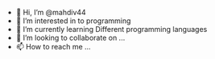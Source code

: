 - 👋 Hi, I’m @mahdiv44
- 👀 I’m interested in to programming
- 🌱 I’m currently learning Different programming languages
- 💞️ I’m looking to collaborate on ...
- 📫 How to reach me ...

<!---
mahdiv44/mahdiv44 is a ✨ special ✨ repository because its `README.md` (this file) appears on your GitHub profile.
You can click the Preview link to take a look at your changes.
--->
